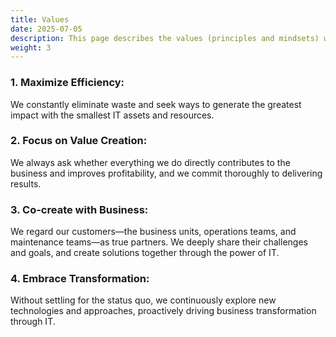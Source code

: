 ```yaml
---
title: Values
date: 2025-07-05
description: This page describes the values (principles and mindsets) we cherish to realize our vision and mission.
weight: 3
---
```


### 1. Maximize Efficiency:

We constantly eliminate waste and seek ways to generate the greatest impact with the smallest IT assets and resources.

### 2. Focus on Value Creation:

We always ask whether everything we do directly contributes to the business and improves profitability, and we commit thoroughly to delivering results.

### 3. Co-create with Business:

We regard our customers—the business units, operations teams, and maintenance teams—as true partners. We deeply share their challenges and goals, and create solutions together through the power of IT.

### 4. Embrace Transformation:

Without settling for the status quo, we continuously explore new technologies and approaches, proactively driving business transformation through IT.
